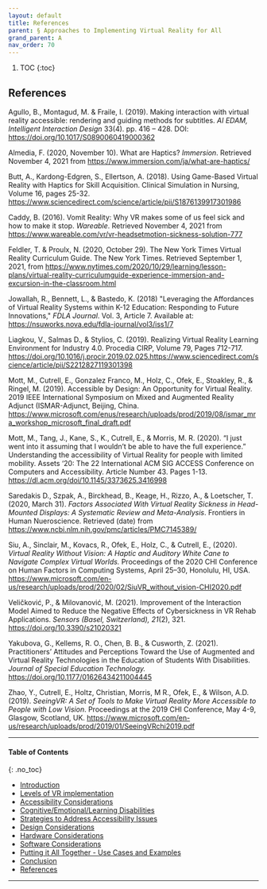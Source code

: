 ```yaml
---
layout: default
title: References  
parent: § Approaches to Implementing Virtual Reality for All   
grand_parent: A
nav_order: 70 
---
```

<style>
.dont-break-out {
  /* These are technically the same, but use both */
  overflow-wrap: break-word;
  word-wrap: break-word;

     -ms-word-break: break-all;
  /* This is the dangerous one in WebKit, as it breaks things wherever */
  word-break: break-all;
  /* Instead use this non-standard one: */
  word-break: break-word;
}

.youtube-container {
    position: relative;
    width: 100%;
    height: 0;
    padding-bottom: 56.25%;
}
.youtube-video {
    position: absolute;
    top: 0;
    left: 0;
    width: 100%;
    height: 100%;
}

</style>

<div class="dont-break-out" markdown="1">

1. TOC
{:toc}

## References
Agullo, B., Montagud, M. & Fraile, I. (2019). Making interaction with virtual reality accessible: rendering and guiding methods for subtitles. *AI EDAM, Intelligent Interaction Design* 33(4). pp. 416 – 428. DOI: https://doi.org/10.1017/S0890060419000362 

Almedia, F. (2020, November 10). What are Haptics? *Immersion*. Retrieved November 4, 2021 from https://www.immersion.com/ja/what-are-haptics/ 

Butt, A., Kardong-Edgren, S., Ellertson, A. (2018). Using Game-Based Virtual Reality with Haptics for Skill Acquisition. Clinical Simulation in Nursing, Volume 16, pages 25-32. https://www.sciencedirect.com/science/article/pii/S1876139917301986 

Caddy, B. (2016). Vomit Reality: Why VR makes some of us feel sick and how to make it stop. *Wareable*. Retrieved November 4, 2021 from https://www.wareable.com/vr/vr-headsetmotion-sickness-solution-777 

Feldler, T. & Proulx, N. (2020, October 29). The New York Times Virtual Reality Curriculum Guide. The New York Times. Retrieved September 1, 2021, from https://www.nytimes.com/2020/10/29/learning/lesson-plans/virtual-reality-curriculumguide-experience-immersion-and-excursion-in-the-classroom.html 

Jowallah, R., Bennett, L., & Bastedo, K. (2018) "Leveraging the Affordances of Virtual Reality Systems within K-12 Education: Responding to Future Innovations," *FDLA Journal*. Vol. 3, Article 7. Available at: https://nsuworks.nova.edu/fdla-journal/vol3/iss1/7 

Liagkou, V., Salmas D., & Stylios, C. (2019). Realizing Virtual Reality Learning Environment for Industry 4.0. Procedia CIRP, Volume 79, Pages 712-717. https://doi.org/10.1016/j.procir.2019.02.025.https://www.sciencedirect.com/science/article/pii/S2212827119301398 

Mott, M., Cutrell, E., Gonzalez Franco, M., Holz, C., Ofek, E., Stoakley, R., & Ringel, M. (2019). Accessible by Design: An Opportunity for Virtual Reality. 2019 IEEE International Symposium on Mixed and Augmented Reality Adjunct (ISMAR-Adjunct, Beijing, China. https://www.microsoft.com/enus/research/uploads/prod/2019/08/ismar_mra_workshop_microsoft_final_draft.pdf 

Mott, M., Tang, J., Kane, S., K., Cutrell, E., & Morris, M. R. (2020). “I just went into it assuming that I wouldn’t be able to have the full experience.” Understanding the accessibility of Virtual Reality for people with limited mobility. Assets ‘20: The 22 International ACM SIG ACCESS Conference on Computers and Accessibility. Article Number 43. Pages 1-13. https://dl.acm.org/doi/10.1145/3373625.3416998 

Saredakis D., Szpak, A., Birckhead, B., Keage, H., Rizzo, A., & Loetscher, T. (2020, March 31). *Factors Associated With Virtual Reality Sickness in Head-Mounted Displays: A Systematic Review and Meta-Analysis*. Frontiers in Human Nueroscience. Retrieved (date) from https://www.ncbi.nlm.nih.gov/pmc/articles/PMC7145389/ 

Siu, A., Sinclair, M., Kovacs, R., Ofek, E., Holz, C., & Cutrell, E., (2020). *Virtual Reality Without Vision: A Haptic and Auditory White Cane to Navigate Complex Virtual Worlds.* Proceedings of the 2020 CHI Conference on Human Factors in Computing Systems, April 25–30, Honolulu, HI, USA. https://www.microsoft.com/en-us/research/uploads/prod/2020/02/SiuVR_without_vision-CHI2020.pdf 

Veličković, P., & Milovanović, M. (2021). Improvement of the Interaction Model Aimed to Reduce the Negative Effects of Cybersickness in VR Rehab Applications. *Sensors (Basel, Switzerland), 21*(2), 321. https://doi.org/10.3390/s21020321 

Yakubova, G., Kellems, R. O., Chen, B. B., & Cusworth, Z. (2021). Practitioners’ Attitudes and Perceptions Toward the Use of Augmented and Virtual Reality Technologies in the Education of Students With Disabilities. *Journal of Special Education Technology.* https://doi.org/10.1177/01626434211004445 

Zhao, Y., Cutrell, E., Holtz, Christian, Morris, M R., Ofek, E., & Wilson, A.D. (2019). *SeeingVR: A Set of Tools to Make Virtual Reality More Accessible to People with Low Vision*. Proceedings at the 2019 CHI Conference, May 4-9, Glasgow, Scotland, UK. https://www.microsoft.com/en-us/research/uploads/prod/2019/01/SeeingVRchi2019.pdf

***

#### Table of Contents
{: .no_toc}

<ul><li> <a href="/docs/A/Approaches-to-Implementing-Virtual-Reality-for-All-1/">Introduction</a></li><li> <a href="/docs/A/Approaches-to-Implementing-Virtual-Reality-for-All-2/">Levels of VR implementation</a></li><li> <a href="/docs/A/Approaches-to-Implementing-Virtual-Reality-for-All-2-1/">Accessibility Considerations</a></li><li> <a href="/docs/A/Approaches-to-Implementing-Virtual-Reality-for-All-3/">Cognitive/Emotional/Learning Disabilities</a></li><li> <a href="/docs/A/Approaches-to-Implementing-Virtual-Reality-for-All-4/">Strategies to Address Accessibility Issues</a></li><li> <a href="/docs/A/Approaches-to-Implementing-Virtual-Reality-for-All-4-1/">Design Considerations</a></li><li> <a href="/docs/A/Approaches-to-Implementing-Virtual-Reality-for-All-4-2/">Hardware Considerations</a></li><li> <a href="/docs/A/Approaches-to-Implementing-Virtual-Reality-for-All-4-3/">Software Considerations</a></li><li> <a href="/docs/A/Approaches-to-Implementing-Virtual-Reality-for-All-5/">Putting it All Together - Use Cases and Examples</a></li><li> <a href="/docs/A/Approaches-to-Implementing-Virtual-Reality-for-All-6/">Conclusion</a></li><li> <a href="/docs/A/Approaches-to-Implementing-Virtual-Reality-for-All-7/">References</a></li></ul>

***

</div>
